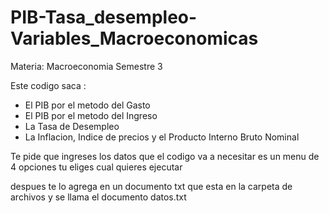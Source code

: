 # PIB-Tasa_desempleo-Variables_Macroeconomicas

Materia: Macroeconomia 
Semestre 3 

Este codigo saca :
* El PIB por el metodo del Gasto
* El PIB por el metodo del Ingreso
* La Tasa de Desempleo
* La Inflacion, Indice de precios y el Producto Interno Bruto Nominal

Te pide que ingreses los datos que el codigo va a necesitar
es un menu de 4 opciones tu eliges cual quieres ejecutar 

despues te lo agrega en un documento txt que esta en la carpeta de archivos y se llama el documento datos.txt


